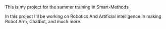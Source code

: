 This is my project for the summer training in Smart-Methods

In this project I'll be working on Robotics And Artificial intelligence in making Robot Arm, Chatbot, and much more.
